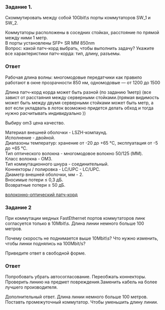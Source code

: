 ### Задание 1.
<p>Cкоммутировать между собой 10Gbit\s порты коммутаторов SW_1 и SW_2.<br>

Коммутаторы расположены в соседних стойках, расстояние по прямой между ними 1 метр.<br>
В порты установлены SFP+ SR MM 850nm<br>
Вопрос: какой патч-корд выбрать, чтобы выполнить задачу? Укажите все характеристики патч-корда: тип, длину, разъемы.</p>

### Ответ

Рабочая длина волны: многомодовые передатчики как правило работают в окне прозрачности 850 нм,
одномодовые — от 1200 до 1500

Длина патч-корд корда может быть разной (по заданию 1метр) (все завист от расстаяния между серверными стойками.(прямая видимость может быть между двумя серверными стойками может быть метр, а вот если укладвать в лоток возможно придется делать обход и тогда нужно расчитывать индивидуально ))

Выбиру om3 цена качество.

<p>Материал внешней оболочки - LSZH-компаунд.<br>
Исполнение - двойной.<br>
Диапазоны температур: хранение от -20 до +65 °C, эксплуатация от -5 до +65 °C.<br>
Тип оптического волокна - многомодовое волокно 50/125 (MM).<br>
Класс волокна - OM3.<br>
Тип коммутационного шнура - соединительный.<br>
Коннекторы / полировка - LC/UPC - LC/UPC.<br>
Диаметр внешней оболочки, мм - 2.<br>
Вносимые потери ≤ 0,3 дБ.<br>
Возвратные потери ≥ 50 дБ.</p>

[ волоконно-оптический патч-корд ](https://www.vseinstrumenti.ru/product/soedinitelnyj-volokonno-opticheskij-shnur-nikomax-akva-3m-nmf-pc2m3c2-lcu-lcu-003-1014061/)



### Задание 2
<p>При коммутации медных FastEthernet портов коммутаторов линк согласуется только в 10Mbit\s. Длина линии немного больше 100 метров.<br>

Почему скорость не поднимается выше 10Mbit\s? Что нужно изменить, чтобы линки поднялись на 100Mbit/s?</p>

Приведите ответ в свободной форме.

### Ответ

<p>Попробовать убрать автосогласование. Переобжать коннекторы. Проверить линию на предмет повреждения.Заменить кабель на более лучшего производителя.</p>

Дополнительный ответ.
Длина линии немного больше 100 метров.
Поставть промежуточный коммутатор. Чтобы уменьшить длину линии. 



[def]: https://www.vseinstrumenti.ru/product/soedinitelnyj-volokonno-opticheskij-shnur-nikomax-akva-3m-nmf-pc2m3c2-lcu-lcu-003-1014061/#characteristics